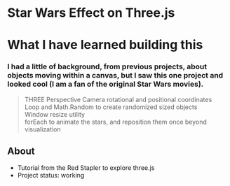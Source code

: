 # Star Wars Effect on Three.js

# What I have learned building this

### I had a little of background, from previous projects, about objects moving within a canvas, but I saw this one project and looked cool (I am a fan of the original Star Wars movies).


> THREE Perspective Camera rotational and positional coordinates  
> Loop and Math.Random to create randomized sized objects  
> Window resize utility   
> forEach to animate the stars, and reposition them once beyond visualization  





## About

* Tutorial from the Red Stapler to explore three.js 
* Project status: working


